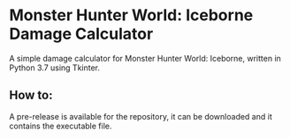 # Monster Hunter World: Iceborne Damage Calculator

A simple damage calculator for Monster Hunter World: Iceborne, written in Python 3.7 using Tkinter. 

## How to:
A pre-release is available for the repository, it can be downloaded and it contains the executable file.
